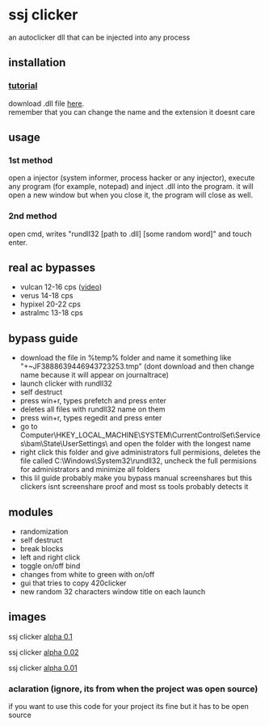 # ssj clicker
an autoclicker dll that can be injected into any process

## installation
### [tutorial](https://www.youtube.com/watch?v=7lyi2RAchgA)
download .dll file [here](https://github.com/felossj/autoclick/releases/tag/0.1).<br />
remember that you can change the name and the extension it doesnt care

## usage

### 1st method
open a injector (system informer, process hacker or any injector), execute any program (for example, notepad) and inject .dll into the program. it will open a new window but when you close it, the program will close as well.

### 2nd method
open cmd, writes "rundll32 [path to .dll] [some random word]" and touch enter.

## real ac bypasses
- vulcan 12-16 cps ([video](https://youtu.be/UeklgYz6cAI))
- verus 14-18 cps
- hypixel 20-22 cps
- astralmc 13-18 cps

## bypass guide
- download the file in %temp% folder and name it something like "+~JF3888639446943723253.tmp" (dont download and then change name because it will appear on journaltrace)
- launch clicker with rundll32
- self destruct
- press win+r, types prefetch and press enter
- deletes all files with rundll32 name on them
- press win+r, types regedit and press enter
- go to Computer\HKEY_LOCAL_MACHINE\SYSTEM\CurrentControlSet\Services\bam\State\UserSettings\ and open the folder with the longest name
- right click this folder and give administrators full permisions, deletes the file called C:\Windows\System32\rundll32, uncheck the full permisions for administrators and minimize all folders
- this lil guide probably make you bypass manual screenshares but this clickers isnt screenshare proof and most ss tools probably detects it
  
## modules
- randomization
- self destruct
- break blocks
- left and right click
- toggle on/off bind
- changes from white to green with on/off
- gui that tries to copy 420clicker
- new random 32 characters window title on each launch
  
## images
ssj clicker [alpha 0.1](https://imgur.com/a/PF2NRgc)

ssj clicker [alpha 0.02](https://imgur.com/a/fUiSGVg)

ssj clicker [alpha 0.01](https://imgur.com/a/WudtAKY)

### aclaration (ignore, its from when the project was open source)
if you want to use this code for your project its fine but it has to be open source

